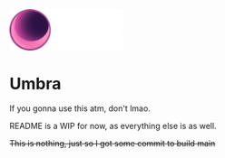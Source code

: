 <img src="/watermark.png" width="200">

# Umbra

If you gonna use this atm, don't lmao.

README is a WIP for now, as everything else is as well.

~~This is nothing, just so I got some commit to build main~~
